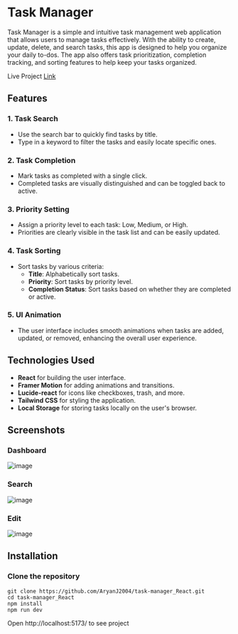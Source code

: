 # Task Manager

Task Manager is a simple and intuitive task management web application that allows users to manage tasks effectively. With the ability to create, update, delete, and search tasks, this app is designed to help you organize your daily to-dos. The app also offers task prioritization, completion tracking, and sorting features to help keep your tasks organized. <br>

Live Project [Link](https://taskmanager-reactapp.vercel.app/)
## Features

### 1. **Task Search**
   - Use the search bar to quickly find tasks by title.
   - Type in a keyword to filter the tasks and easily locate specific ones.

### 2. **Task Completion**
   - Mark tasks as completed with a single click.
   - Completed tasks are visually distinguished and can be toggled back to active.

### 3. **Priority Setting**
   - Assign a priority level to each task: Low, Medium, or High.
   - Priorities are clearly visible in the task list and can be easily updated.

### 4. **Task Sorting**
   - Sort tasks by various criteria:
     - **Title**: Alphabetically sort tasks.
     - **Priority**: Sort tasks by priority level.
     - **Completion Status**: Sort tasks based on whether they are completed or active.

### 5. **UI Animation**
   - The user interface includes smooth animations when tasks are added, updated, or removed, enhancing the overall user experience.

## Technologies Used

- **React** for building the user interface.
- **Framer Motion** for adding animations and transitions.
- **Lucide-react** for icons like checkboxes, trash, and more.
- **Tailwind CSS** for styling the application.
- **Local Storage** for storing tasks locally on the user's browser.

## Screenshots

### Dashboard

![image](https://github.com/user-attachments/assets/6d1f37f8-3341-4fbd-b9e8-2ead4384d10a)


### Search

![image](https://github.com/user-attachments/assets/6d3fee98-c46f-4314-abf8-45a764bd5b62)

### Edit

![image](https://github.com/user-attachments/assets/688e608f-3606-467f-adb4-5557ea63109a)


## Installation

### Clone the repository

```
git clone https://github.com/AryanJ2004/task-manager_React.git
cd task-manager_React
npm install
npm run dev
```
Open http://localhost:5173/ to see project
